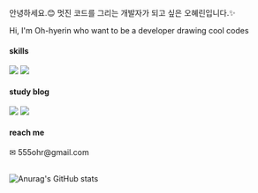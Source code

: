 <div display="center">
<p>안녕하세요.😊 멋진 코드를 그리는 개발자가 되고 싶은 오혜린입니다.✨</p>
<p>Hi, I'm Oh-hyerin who want to be a developer drawing cool codes</p>
<div>
<h4>skills</h4>
<img src="https://img.shields.io/badge/javascript-8A2BE2"/>
<img src="https://img.shields.io/badge/react-skyblue"/>
<br/>
<h4>study blog</h4>
<a href="https://velog.io/@roseis00"><img src="https://img.shields.io/badge/velog-black"/></a>
<a href="https://www.notion.so/f9277a6c5ec64841af50fc5372fb4a90?v=54d7fa4a932a4eb0bb286a31d6953a27"><img src="https://img.shields.io/badge/notion-white"/></a>
<br/>
<h4>reach me</h4> 
✉ 555ohr@gmail.com
<br/>
<br/>

![Anurag's GitHub stats](https://github-readme-stats.vercel.app/api?username=ooherin&show_icons=true&theme=radical)
<br/>
</div>
